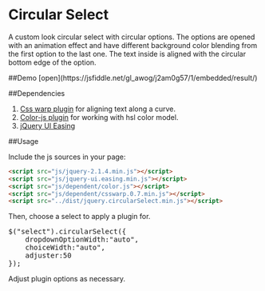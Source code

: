 <h1>Circular Select</h1>
<p>A custom look circular select with circular options. The options are opened with an animation effect and have different background color blending from the first option to the last one. The text inside is aligned with the circular bottom edge of the option. </p> 
##Demo
[open](https://jsfiddle.net/gl_awog/j2am0g57/1/embedded/result/)

##Dependencies
1. [Css warp plugin](https://github.com/dirkweber/csswarp.js) for aligning text along a curve.
2. [Color-js plugin](https://github.com/brehaut/color-js) for working with hsl color model.
3. [jQuery UI Easing](https://jqueryui.com/easing/) 

##Usage
<p>Include the js sources in your page: </p>

```html
<script src="js/jquery-2.1.4.min.js"></script>
<script src="js/jquery-ui.easing.min.js"></script>
<script src="js/dependent/color.js"></script>
<script src="js/dependent/csswarp.0.7.min.js"></script>
<script src="../dist/jquery.circularSelect.min.js"></script>
```

<p>Then, choose a select to apply a plugin for.</p>
<pre>
$("select").circularSelect({
	dropdownOptionWidth:"auto",
	choiceWidth:"auto",
	adjuster:50
});
</pre>
<p>Adjust plugin options as necessary.</p>
